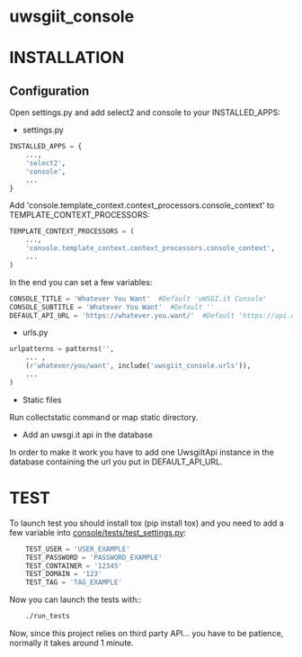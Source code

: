 uwsgiit_console
===============

INSTALLATION
============


## Configuration

Open settings.py and add select2 and console to your INSTALLED_APPS:

- settings.py

```py
INSTALLED_APPS = {
    ...,
    'select2',
    'console',
    ...
}
```

Add 'console.template_context.context_processors.console_context' to TEMPLATE_CONTEXT_PROCESSORS:

```py
TEMPLATE_CONTEXT_PROCESSORS = (
    ...,
    'console.template_context.context_processors.console_context',
    ...
)
```

In the end you can set a few variables:

```py
CONSOLE_TITLE = 'Whatever You Want'  #Default 'uWSGI.it Console'
CONSOLE_SUBTITLE = 'Whatever You Want'  #Default ''
DEFAULT_API_URL = 'https://whatever.you.want/'  #Default 'https://api.uwsgi.it/api/'
```

- urls.py

```py
urlpatterns = patterns('',
    ... ,
    (r'whatever/you/want', include('uwsgiit_console.urls')),
    ...
)

```

- Static files

Run collectstatic command or map static directory.


- Add an uwsgi.it api in the database

In order to make it work you have to add one UwsgiItApi instance in the database containing the url you put in DEFAULT_API_URL.



TEST
====
To launch test you should install tox (pip install tox) and you need to add a few variable into [console/tests/test_settings.py](https://github.com/20tab/uwsgiit_console/blob/master/console/tests/test_settings.py):

```py
    TEST_USER = 'USER_EXAMPLE'
    TEST_PASSWORD = 'PASSWORD_EXAMPLE'
    TEST_CONTAINER = '12345'
    TEST_DOMAIN = '123'
    TEST_TAG = 'TAG_EXAMPLE'
```

Now you can launch the tests with::

```sh
    ./run_tests
```

Now, since this project relies on third party API... you have to be patience, normally it takes around 1 minute.
